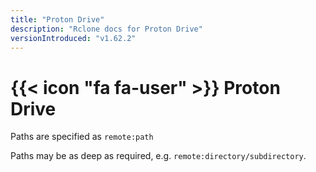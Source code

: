 ```yaml
---
title: "Proton Drive"
description: "Rclone docs for Proton Drive"
versionIntroduced: "v1.62.2"
---
```


# {{< icon "fa fa-user" >}} Proton Drive

Paths are specified as `remote:path`

Paths may be as deep as required, e.g. `remote:directory/subdirectory`.
